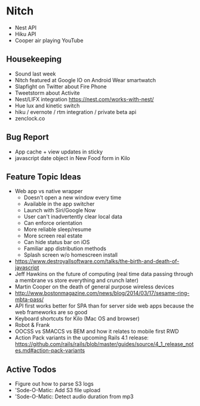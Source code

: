 Nitch
=====

* Nest API
* Hiku API
* Cooper air playing YouTube 

## Housekeeping

* Sound last week
* Nitch featured at Google IO on Android Wear smartwatch
* Slapfight on Twitter about Fire Phone
* Tweetstorm about Activite
* Nest/LIFX integration https://nest.com/works-with-nest/
* Hue lux and kinetic switch
* hiku / evernote / rtm integration / private beta api
* zenclock.co

## Bug Report

* App cache + view updates in sticky
* javascript date object in New Food form in Kilo

## Feature Topic Ideas

* Web app vs native wrapper
    * Doesn't open a new window every time
    * Available in the app switcher
    * Launch with Siri/Google Now
    * User can't inadvertently clear local data
    * Can enforce orientation
    * More reliable sleep/resume
    * More screen real estate
    * Can hide status bar on iOS
    * Familiar app distribution methods
    * Splash screen w/o homescreen install
* https://www.destroyallsoftware.com/talks/the-birth-and-death-of-javascript
* Jeff Hawkins on the future of computing (real time data passing through a membrane vs store everything and crunch later)
* Martin Cooper on the death of general purpose wireless devices
* http://www.bostonmagazine.com/news/blog/2014/03/17/sesame-ring-mbta-pass/
* API first works better for SPA than for server side web apps because the web frameworks are so good
* Keyboard shortcuts for Kilo (Mac OS and browser)
* Robot & Frank
* OOCSS vs SMACCS vs BEM and how it relates to mobile first RWD
* Action Pack variants in the upcoming Rails 4.1 release: https://github.com/rails/rails/blob/master/guides/source/4_1_release_notes.md#action-pack-variants

## Active Todos

* Figure out how to parse S3 logs
* 'Sode-O-Matic: Add S3 file upload
* 'Sode-O-Matic: Detect audio duration from mp3
